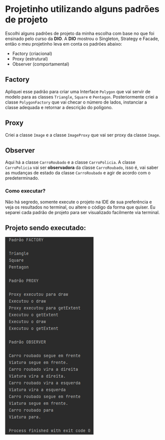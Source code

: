 # Projetinho utilizando alguns padrões de projeto

Escolhi alguns padrões de projeto da minha escolha com base no que foi ensinado pelo curso da **DIO**.
A **DIO** mostrou o Singleton, Strategy e Facade, então o meu projetinho leva em conta os padrões abaixo:
- Factory (criacional)
- Proxy (estrutural)
- Observer (comportamental)

## Factory
Apliquei esse padrão para criar uma Interface ```Polygon``` que vai servir de modelo para as classes ```Triangle```, ```Square``` e ```Pentagon```.
Posteriormente criei a classe ```PolygonFactory``` que vai checar o número de lados, instanciar a classe adequada e retornar a descrição do polígono.

## Proxy
Criei a classe ```Image``` e a classe ```ImageProxy``` que vai ser proxy da classe ```Image```.

## Observer
Aqui há a classe ```CarroRoubado``` e a classe ```CarroPolicia```. A classe ```CarroPolicia``` vai ser **observadora** da classe ```CarroRoubado```, isso é,
vai saber as mudanças de estado da classe ```CarroRoubado``` e agir de acordo com o predeterminado.

### Como executar?

Não há segredo, somente execute o projeto na IDE de sua preferência e veja os resultados no terminal, ou altere o código da forma que quiser.
Eu separei cada padrão de projeto para ser visualizado facilmente via terminal.

## Projeto sendo executado:
![executando](img/executando.png)
